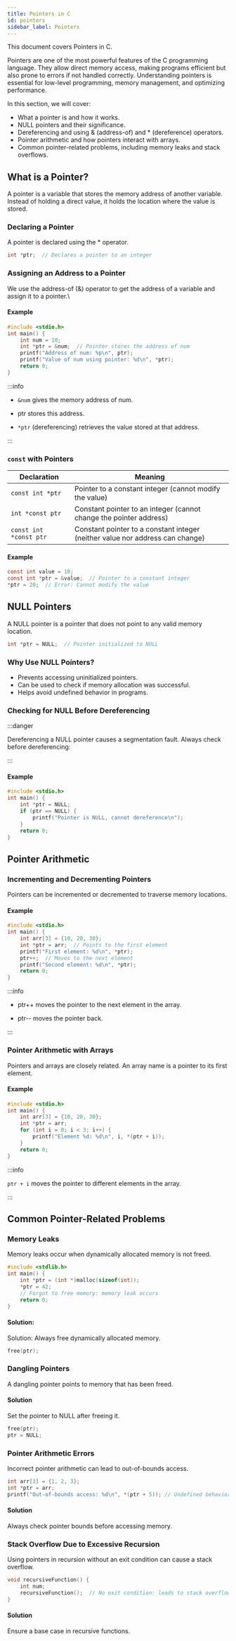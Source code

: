 ```yaml
---
title: Pointers in C
id: pointers
sidebar_label: Pointers
---
```


This document covers Pointers in C.

Pointers are one of the most powerful features of the C programming language. They allow direct memory access, making programs efficient but also prone to errors if not handled correctly. Understanding pointers is essential for low-level programming, memory management, and optimizing performance.

In this section, we will cover:

- What a pointer is and how it works.
- NULL pointers and their significance.
- Dereferencing and using & (address-of) and * (dereference) operators.
- Pointer arithmetic and how pointers interact with arrays.
- Common pointer-related problems, including memory leaks and stack overflows.

## What is a Pointer?
A pointer is a variable that stores the memory address of another variable. Instead of holding a direct value, it holds the location where the value is stored.

### Declaring a Pointer
A pointer is declared using the * operator.

```c
int *ptr;  // Declares a pointer to an integer
```

### Assigning an Address to a Pointer
We use the address-of (&) operator to get the address of a variable and assign it to a pointer.\

#### Example
```c
#include <stdio.h>
int main() {
    int num = 10;
    int *ptr = &num;  // Pointer stores the address of num
    printf("Address of num: %p\n", ptr);
    printf("Value of num using pointer: %d\n", *ptr);
    return 0;
}
```

:::info

- `&num` gives the memory address of num.

- ptr stores this address.

- `*ptr` (dereferencing) retrieves the value stored at that address.

:::

### `const` with Pointers
| **Declaration** | **Meaning** |
|----------------|------------|
| `const int *ptr` | Pointer to a constant integer (cannot modify the value) |
| `int *const ptr` | Constant pointer to an integer (cannot change the pointer address) |
| `const int *const ptr` | Constant pointer to a constant integer (neither value nor address can change) |

#### Example
```c
const int value = 10;
const int *ptr = &value;  // Pointer to a constant integer
*ptr = 20;  // Error: Cannot modify the value
```

## NULL Pointers
A NULL pointer is a pointer that does not point to any valid memory location.

```c
int *ptr = NULL;  // Pointer initialized to NULL
```

### Why Use NULL Pointers?

- Prevents accessing uninitialized pointers.
- Can be used to check if memory allocation was successful.
- Helps avoid undefined behavior in programs.

### Checking for NULL Before Dereferencing
:::danger

Dereferencing a NULL pointer causes a segmentation fault. Always check before dereferencing:

:::

#### Example
```c
#include <stdio.h>
int main() {
    int *ptr = NULL;
    if (ptr == NULL) {
        printf("Pointer is NULL, cannot dereference\n");
    }
    return 0;
}
```

## Pointer Arithmetic
### Incrementing and Decrementing Pointers
Pointers can be incremented or decremented to traverse memory locations.

#### Example
```c
#include <stdio.h>
int main() {
    int arr[3] = {10, 20, 30};
    int *ptr = arr;  // Points to the first element
    printf("First element: %d\n", *ptr);
    ptr++;  // Moves to the next element
    printf("Second element: %d\n", *ptr);
    return 0;
}
```

:::info

- ptr++ moves the pointer to the next element in the array.

- ptr-- moves the pointer back.

:::

### Pointer Arithmetic with Arrays
Pointers and arrays are closely related. An array name is a pointer to its first element.

#### Example
```c
#include <stdio.h>
int main() {
    int arr[3] = {10, 20, 30};
    int *ptr = arr;
    for (int i = 0; i < 3; i++) {
        printf("Element %d: %d\n", i, *(ptr + i));
    }
    return 0;
}
```

:::info

`ptr + i` moves the pointer to different elements in the array.

:::

## Common Pointer-Related Problems
### Memory Leaks
Memory leaks occur when dynamically allocated memory is not freed.

```c
#include <stdlib.h>
int main() {
    int *ptr = (int *)malloc(sizeof(int));
    *ptr = 42;
    // Forgot to free memory: memory leak occurs
    return 0;
}
```

#### Solution:
Solution: Always free dynamically allocated memory.
```c
free(ptr);
```

### Dangling Pointers
A dangling pointer points to memory that has been freed.

#### Solution
Set the pointer to NULL after freeing it.

```c
free(ptr);
ptr = NULL;
```

### Pointer Arithmetic Errors
Incorrect pointer arithmetic can lead to out-of-bounds access.

```c
int arr[3] = {1, 2, 3};
int *ptr = arr;
printf("Out-of-bounds access: %d\n", *(ptr + 5)); // Undefined behavior
```

#### Solution
Always check pointer bounds before accessing memory.

### Stack Overflow Due to Excessive Recursion
Using pointers in recursion without an exit condition can cause a stack overflow.
```c
void recursiveFunction() {
    int num;
    recursiveFunction();  // No exit condition: leads to stack overflow
}
```

#### Solution 
Ensure a base case in recursive functions.